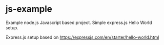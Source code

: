 # js-example
Example node.js Javascript based project. Simple express.js Hello World setup.

Express.js setup based on https://expressjs.com/en/starter/hello-world.html
